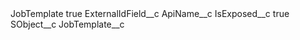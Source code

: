 <?xml version="1.0" encoding="UTF-8"?>
<CustomMetadata xmlns="http://soap.sforce.com/2006/04/metadata" xmlns:xsi="http://www.w3.org/2001/XMLSchema-instance" xmlns:xsd="http://www.w3.org/2001/XMLSchema">
    <label>JobTemplate</label>
    <protected>true</protected>
    <values>
        <field>ExternalIdField__c</field>
        <value xsi:type="xsd:string">ApiName__c</value>
    </values>
    <values>
        <field>IsExposed__c</field>
        <value xsi:type="xsd:boolean">true</value>
    </values>
    <values>
        <field>SObject__c</field>
        <value xsi:type="xsd:string">JobTemplate__c</value>
    </values>
</CustomMetadata>
